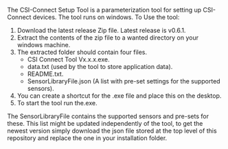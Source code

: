 The CSI-Connect Setup Tool is a parameterization tool for setting up CSI-Connect devices. The tool runs on windows.
To Use the tool: 
1.  Download the latest release Zip file. Latest release is v0.6.1.
2.  Extract the contents of the zip file to a wanted directory on your windows machine.
3.  The extracted folder should contain four files.
    * CSI Connect Tool Vx.x.x.exe.
    * data.txt (used by the tool to store application data).
    * README.txt.
    * SensorLibraryFile.json (A list with pre-set settings for the supported sensors).
4.  You can create a shortcut for the .exe file and place this on the desktop.
5.  To start the tool run the.exe.

The SensorLibraryFile contains the supported sensors and pre-sets for these. This list might be updated independently of the tool, to get the newest version simply download the json file stored at the top level of this repository and replace the one in your installation folder. 
